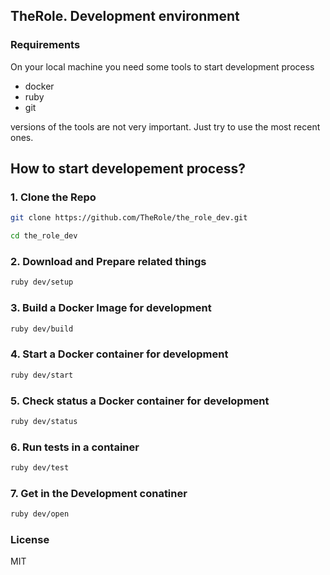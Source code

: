 ## TheRole. Development environment

### Requirements

On your local machine you need some tools to start development process

- docker
- ruby
- git

versions of the tools are not very important. Just try to use the most recent ones.
## How to start developement process?

### 1. Clone the Repo

```sh
git clone https://github.com/TheRole/the_role_dev.git
```

```sh
cd the_role_dev
```

### 2. Download and Prepare related things

```sh
ruby dev/setup
```

### 3. Build a Docker Image for development

```sh
ruby dev/build
```

### 4. Start a Docker container for development

```sh
ruby dev/start
```

### 5. Check status a Docker container for development

```sh
ruby dev/status
```

### 6. Run tests in a container

```sh
ruby dev/test
```

### 7. Get in the Development conatiner

```sh
ruby dev/open
```

### License

MIT
